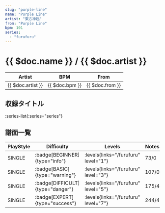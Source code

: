 ```yaml
---
slug: "purple-line"
name: "Purple Line"
artist: "東方神起"
from: "Purple Line"
bpm: 101
series:
  - "furufuru"
---
```


# {{ $doc.name }} / {{ $doc.artist }}

|Artist|BPM|From|
|------|---|----|
|{{ $doc.artist }}|{{ $doc.bpm }}|{{ $doc.from }}|

## 収録タイトル

:series-list{:series="series"}

## 譜面一覧

|PlayStyle|Difficulty|Levels|Notes|Movie|
|---------|----------|------|-----|-----|
|SINGLE| :badge[BEGINNER]{type="info"}| :levels{links="/furufuru" level="1"}|73/0||
|SINGLE| :badge[BASIC]{type="warning"}| :levels{links="/furufuru" level="3"}|107/0||
|SINGLE| :badge[DIFFICULT]{type="danger"}| :levels{links="/furufuru" level="5"}|175/4||
|SINGLE| :badge[EXPERT]{type="success"}| :levels{links="/furufuru" level="7"}|244/4||
